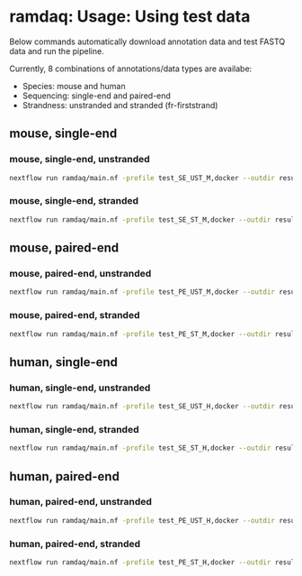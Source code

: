 # ramdaq: Usage: Using test data

Below commands automatically download annotation data and test FASTQ data and run the pipeline.

Currently, 8 combinations of annotations/data types are availabe:

- Species: mouse and human
- Sequencing: single-end and paired-end
- Strandness: unstranded and stranded (fr-firststrand)

## mouse, single-end

### mouse, single-end, unstranded

```bash
nextflow run ramdaq/main.nf -profile test_SE_UST_M,docker --outdir results_DLtest_SE_UST_M
```

### mouse, single-end, stranded

```bash
nextflow run ramdaq/main.nf -profile test_SE_ST_M,docker --outdir results_DLtest_SE_ST_M
```

## mouse, paired-end

### mouse, paired-end, unstranded

```bash
nextflow run ramdaq/main.nf -profile test_PE_UST_M,docker --outdir results_DLtest_PE_UST_M
```

### mouse, paired-end, stranded

```bash
nextflow run ramdaq/main.nf -profile test_PE_ST_M,docker --outdir results_DLtest_PE_ST_M
```

## human, single-end

### human, single-end, unstranded

```bash
nextflow run ramdaq/main.nf -profile test_SE_UST_H,docker --outdir results_DLtest_SE_UST_H
```

### human, single-end, stranded

```bash
nextflow run ramdaq/main.nf -profile test_SE_ST_H,docker --outdir results_DLtest_SE_ST_H
```

## human, paired-end

### human, paired-end, unstranded

```bash
nextflow run ramdaq/main.nf -profile test_PE_UST_H,docker --outdir results_DLtest_PE_UST_H
```

### human, paired-end, stranded

```bash
nextflow run ramdaq/main.nf -profile test_PE_ST_H,docker --outdir results_DLtest_PE_ST_H
```

